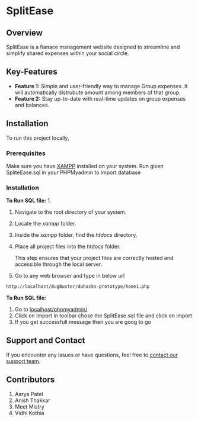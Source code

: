 # SplitEase

## Overview

SplitEase is a fianace management website designed to streamline and simplify shared expenses within your social circle.

## Key-Features

- **Feature 1:** Simple and user-friendly way to manage Group expenses. It will automatically distrubute amount among members of that group.
- **Feature 2:** Stay up-to-date with real-time updates on group expenses and balances.

## Installation

To run this project locally,

### Prerequisites

Make sure you have [XAMPP](https://www.apachefriends.org/index.html) installed on your system.
Run given SpliteEase.sql in your PHPMyadmin to import database

### Installation
**To Run SQL file:**
1.
1. Navigate to the root directory of your system.

2. Locate the *xampp* folder.

3. Inside the *xampp* folder, find the *htdocs* directory.

4. Place all project files into the *htdocs* folder.

   This step ensures that your project files are correctly hosted and accessible through the local server.
   
6. Go to any web browser and type in below url

```bash
http://localhost/BugBuster/duhacks-prototype/home1.php
```

**To Run SQL file:**
1. Go to [localhost/phpmyadmin/](localhost/phpmyadmin/)
2. Click on Import in toolbar chose the SplitEase.sql file and click on import
3. If you get successfull message then you are goog to go 

## Support and Contact

If you encounter any issues or have questions, feel free to [contact our support team](mailto:support@example.com).


## Contributors
1. Aarya Patel
2. Anish Thakkar
3. Meet Mistry
4. Vidhi Kothia

